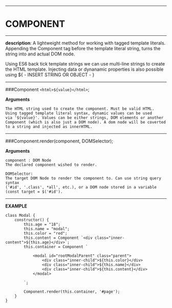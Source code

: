 ******************************************** 
# COMPONENT   
********************************************

**description**: A lightweight method for working with tagged template literals. Appending the Component tag before the template literal string, turns the string into and actual DOM node.

Using ES6 back tick template strings we can use multi-line strings to create the HTML template. Injecting data or dynanamic properties is also possible using ${ - INSERT STRING OR OBJECT - }

********************************************

###Component `<html>${value}</html>`;

**Arguments**

	The HTML string used to create the component. Must be valid HTML. 
	Using tagged template literal syntax, dynamic values can be used 
	via '${value}'. Values can be either strings, DOM elements or another 
	Component (which is also just a DOM node). A dom node will be coverted 
	to a string and injected as innerHTML.


********************************************

###Component.render(component, DOMSelector);

**Arguments**

	component : DOM Node
	The declared component wished to render.

	DOMSelector: 
	The target DOM Node to render the component to. Can use string query syntax 
	('#id', '.class', *all', etc.), or a DOM node stored in a variable 
	(const target = $('#id'). 

********************************************

**EXAMPLE**

 	class Modal {
		constructor() {
			this.age = "18";
			this.name = "modal";
			this.color = "red";
			this.content = Component `<div class="inner-content">${this.age}</div>`;
			this.container = Component `
	
				<modal id="rootModalParent" class="parent">
					<div class="inner-child">${this.color}</div>
					<div class="inner-child">${this.name}</div>
					<div class="inner-child">${this.content}</div>
				</modal>
	
			`;
	
			Component.render(this.container, '#page');
		}
	}
